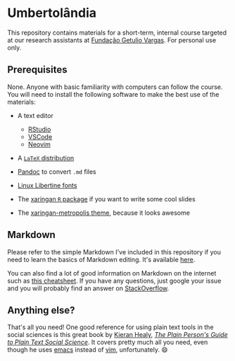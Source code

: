 # Umbertolândia

This repository contains materials for a short-term, internal course targeted at
our research assistants at [Fundação Getulio Vargas](http://fgv.br). For
personal use only.

## Prerequisites

None. Anyone with basic familiarity with computers can follow the course. You
will need to install the following software to make the best use of the
materials:

* A text editor 
	- [RStudio](http://rstudio.com)
	- [VSCode](https://code.visualstudio.com/) 
	- [Neovim](http://neovim.io)

* A [`LaTeX` distribution](https://www.latex-project.org/get/)

* [Pandoc](https://pandoc.org/installing.html) to convert `.md` files

* [Linux Libertine fonts](http://libertine-fonts.org/)

* The [xaringan `R` package](https://github.com/yihui/xaringan) if you want to
	write some cool slides

* The [xaringan-metropolis
	theme](https://github.com/danilofreire/xaringan-metropolis), because it looks
	awesome

## Markdown

Please refer to the simple Markdown I've included in this repository if you need
to learn the basics of Markdown editing. It's available
[here](http://github.com/danilofreire/umbertolandia/why-markdown.md).

You can also find a lot of good information on Markdown on the internet such as
[this
cheatsheet](https://github.com/adam-p/markdown-here/wiki/Markdown-Cheatsheet).
If you have any questions, just google your issue and you will probably find an
answer on [StackOverflow](http://stackoverflow.com).

## Anything else?

That's all you need! One good reference for using plain text tools in the social
sciences is this great book by [Kieran Healy](https://kieranhealy.org/), [_The
Plain Person's Guide to Plain Text Social Science_](http://plain-text.co/). It
covers pretty much all you need, even though he uses [emacs](http://emacs.org)
instead of [vim](http://vim.org), unfortunately. :smile: 
